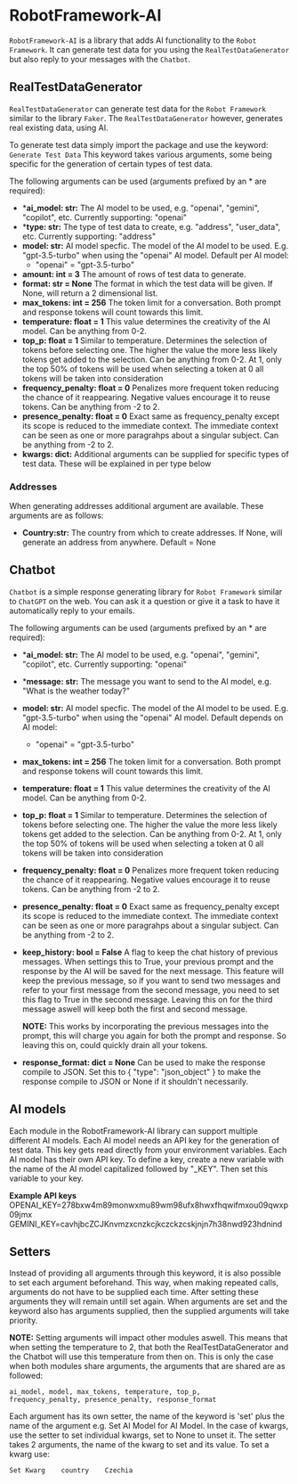
# RobotFramework-AI

`RobotFramework-AI` is a library that adds AI functionality to the `Robot Framework`.
It can generate test data for you using the `RealTestDataGenerator` but also reply to your
messages with the `Chatbot`.

## RealTestDataGenerator

`RealTestDataGenerator` can generate test data for the `Robot Framework` similar to
the library `Faker`. The `RealTestDataGenerator` however, generates real existing data, using AI.

To generate test data simply import the package and use the keyword: `Generate Test Data`
This keyword takes various arguments, some being specific for the generation of certain
types of test data.

The following arguments can be used (arguments prefixed by an * are required):

- ***ai_model: str:** The AI model to be used, e.g. "openai", "gemini", "copilot", etc. Currently supporting: "openai"
- ***type: str:** The type of test data to create, e.g. "address", "user_data", etc. Currently supporting: "address"
- **model: str:** AI model specfic. The model of the AI model to be used. E.g. "gpt-3.5-turbo" when using the "openai" AI model.
    Default per AI model:
  - "openai" = "gpt-3.5-turbo"
- **amount: int = 3** The amount of rows of test data to generate.
- **format: str = None** The format in which the test data will be given. If None, will return a 2 dimensional list.
- **max_tokens: int = 256** The token limit for a conversation. Both prompt and response tokens will count towards this limit.
- **temperature: float = 1** This value determines the creativity of the AI model. Can be anything from 0-2.
- **top_p: float = 1** Similar to temperature. Determines the selection of tokens before selecting one.
    The higher the value the more less likely tokens get added to the selection. Can be anything from 0-2. At 1,
    only the top 50% of tokens will be used when selecting a token at 0 all tokens will be taken into consideration
- **frequency_penalty: float = 0** Penalizes more frequent token reducing the chance of it reappearing.
    Negative values encourage it to reuse tokens. Can be anything from -2 to 2.
- **presence_penalty: float = 0** Exact same as frequency_penalty except its scope is reduced to the immediate context.
    The immediate context can be seen as one or more paragrahps about a singular subject.
    Can be anything from -2 to 2.
- **kwargs: dict:** Additional arguments can be supplied for specific types of test data. These will be explained in per type below

### Addresses

When generating addresses additional argument are available. These arguments are as follows:

- **Country:str:** The country from which to create addresses. If None, will generate an address from anywhere. Default = None

## Chatbot

`Chatbot` is a simple response generating library for `Robot Framework` similar to
`ChatGPT` on the web. You can ask it a question or give it a task to have it automatically
reply to your emails.

The following arguments can be used (arguments prefixed by an * are required):

- ***ai_model: str:** The AI model to be used, e.g. "openai", "gemini", "copilot", etc. Currently supporting: "openai"
- ***message: str:** The message you want to send to the AI model, e.g. "What is the weather today?"
- **model: str:** AI model specfic. The model of the AI model to be used. E.g. "gpt-3.5-turbo" when using the "openai" AI model.
    Default depends on AI model:
  - "openai" = "gpt-3.5-turbo"
- **max_tokens: int = 256** The token limit for a conversation. Both prompt and response tokens will count towards this limit.
- **temperature: float = 1** This value determines the creativity of the AI model. Can be anything from 0-2.
- **top_p: float = 1** Similar to temperature. Determines the selection of tokens before selecting one.
    The higher the value the more less likely tokens get added to the selection. Can be anything from 0-2.
    At 1, only the top 50% of tokens will be used when selecting a token at 0 all tokens will be taken into consideration
- **frequency_penalty: float = 0** Penalizes more frequent token reducing the chance of it reappearing.
    Negative values encourage it to reuse tokens. Can be anything from -2 to 2.
- **presence_penalty: float = 0** Exact same as frequency_penalty except its scope is reduced to the immediate context.
    The immediate context can be seen as one or more paragrahps about a singular subject.
    Can be anything from -2 to 2.
- **keep_history: bool = False** A flag to keep the chat history of previous messages. When settings this to True, your previous prompt and
    the response by the AI will be saved for the next message. This feature will keep the previous message, so if you want to send
    two messages and refer to your first message from the second message, you need to set this flag to True in the second message.
    Leaving this on for the third message aswell will keep both the first and second message.

    **NOTE:** This works by incorporating the previous messages into the prompt, this will charge you again for both the prompt and
    response. So leaving this on, could quickly drain all your tokens.

- **response_format: dict = None** Can be used to make the response compile to JSON.
    Set this to { "type": "json_object" } to make the response compile to JSON or None if it shouldn't necessarily.

## AI models

Each module in the RobotFramework-AI library can support multiple different AI models. Each AI model needs an API key for the generation of test data.
This key gets read directly from your environment variables. Each AI model has their own API key. To define a key, create a new variable with the name of
the AI model capitalized followed by "_KEY". Then set this variable to your key.

**Example API keys**
OPENAI_KEY=278bxw4m89monwxmu89wm98ufx8hwxfhqwifmxou09qwxp09jmx
GEMINI_KEY=cavhjbcZCJKnvmzxcnzkcjkczckzcskjnjn7h38nwd923hdnind

## Setters

Instead of providing all arguments through this keyword, it is also possible to set each argument beforehand. This way, when making repeated calls, arguments
do not have to be supplied each time. After setting these arguments they will remain untill set again. When arguments are set and the keyword also has arguments
supplied, then the supplied arguments will take priority.

**NOTE:** Setting arguments will impact other modules aswell. This means that when setting the temperature to 2, that both the RealTestDataGenerator and the Chatbot
will use this temperature from then on. This is only the case when both modules share arguments, the arguments that are shared are as followed:

    ai_model, model, max_tokens, temperature, top_p,
    frequency_penalty, presence_penalty, response_format

Each argument has its own setter, the name of the keyword is 'set' plus the name of the argument e.g. Set AI Model for AI Model.
In the case of kwargs, use the setter to set individual kwargs, set to None to unset it. The setter takes 2 arguments, the name of
the kwarg to set and its value.
To set a kwarg use:

    Set Kwarg    country    Czechia
